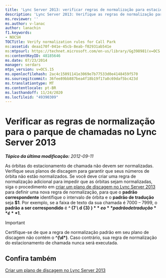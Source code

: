 ```yaml
---
title: 'Lync Server 2013: verificar regras de normalização para estacionamento de chamada'
description: 'Lync Server 2013: Verifique as regras de normalização para o parque da chamada.'
ms.reviewer: ''
ms.author: v-lanac
author: lanachin
f1.keywords:
- NOCSH
TOCTitle: Verify normalization rules for Call Park
ms:assetid: deaa170f-041e-45cb-8eab-f02931ab541e
ms:mtpsurl: https://technet.microsoft.com/en-us/library/Gg398981(v=OCS.15)
ms:contentKeyID: 48185646
ms.date: 07/23/2014
manager: serdars
mtps_version: v=OCS.15
ms.openlocfilehash: 2ac4c15091141e3069e7b77533d0e4148459f570
ms.sourcegitcommit: 36fee89bb887bea4f18b19f17a8c69daf5bc423d
ms.translationtype: MT
ms.contentlocale: pt-BR
ms.lasthandoff: 11/24/2020
ms.locfileid: "49390309"
---
```

# <a name="verify-normalization-rules-for-call-park-in-lync-server-2013"></a>Verificar as regras de normalização para o parque de chamadas no Lync Server 2013

<div data-xmlns="http://www.w3.org/1999/xhtml">

<div class="topic" data-xmlns="http://www.w3.org/1999/xhtml" data-msxsl="urn:schemas-microsoft-com:xslt" data-cs="https://msdn.microsoft.com/">

<div data-asp="https://msdn2.microsoft.com/asp">



</div>

<div id="mainSection">

<div id="mainBody">

<span> </span>

_**Tópico da última modificação:** 2012-09-11_

As órbitas do estacionamento de chamada não devem ser normalizadas. Verifique seus planos de discagem para garantir que seus números de órbita não estão normalizados. Se você deve criar uma regra de normalização adicional para impedir que as órbitas sejam normalizadas, siga o procedimento em [criar um plano de discagem no Lync Server 2013](lync-server-2013-create-a-dial-plan.md) para definir uma nova regra de normalização, para que o **padrão correspondente** identifique o intervalo de órbita e o **padrão de tradução** seja **$1**. Por exemplo, se a faixa de texto da sua chamada é 7000 – 7999, o **padrão a ser correspondido** é **^ (7 \\ d {3} ) $** e o **padrão de tradução** é **$1**.

<div>


> [!IMPORTANT]  
> Certifique-se de que a regra de normalização padrão em seu plano de discagem não contém o <STRONG>^(\d*)</STRONG>. Caso contrário, sua regra de normalização do estacionamento de chamada nunca será executada.



</div>

<div>

## <a name="see-also"></a>Confira também


[Criar um plano de discagem no Lync Server 2013](lync-server-2013-create-a-dial-plan.md)  
  

</div>

</div>

<span> </span>

</div>

</div>

</div>

